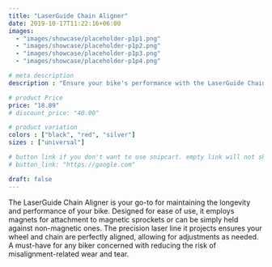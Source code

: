 ```yaml
---
title: "LaserGuide Chain Aligner"
date: 2019-10-17T11:22:16+06:00
images: 
  - "images/showcase/placeholder-p1p1.png"
  - "images/showcase/placeholder-p1p2.png"
  - "images/showcase/placeholder-p1p3.png"
  - "images/showcase/placeholder-p1p4.png"

# meta description
description : "Ensure your bike's performance with the LaserGuide Chain Aligner. Utilizing advanced laser technology for perfect alignment, this tool helps reduce wear and tear on your chain and sprocket. Essential for every biker's toolkit."

# product Price
price: "18.89"
# discount_price: "40.00"

# product variation
colors : ["black", "red", "silver"]
sizes : ["universal"]

# button link if you don't want to use snipcart. empty link will not show button
# button_link: "https://google.com"

draft: false
---
```


The LaserGuide Chain Aligner is your go-to for maintaining the longevity and performance of your bike. Designed for ease of use, it employs magnets for attachment to magnetic sprockets or can be simply held against non-magnetic ones. The precision laser line it projects ensures your wheel and chain are perfectly aligned, allowing for adjustments as needed. A must-have for any biker concerned with reducing the risk of misalignment-related wear and tear.
